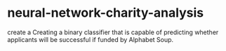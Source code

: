 # neural-network-charity-analysis
create a Creating a binary classifier that is capable of predicting whether applicants will be successful if funded by Alphabet Soup.
